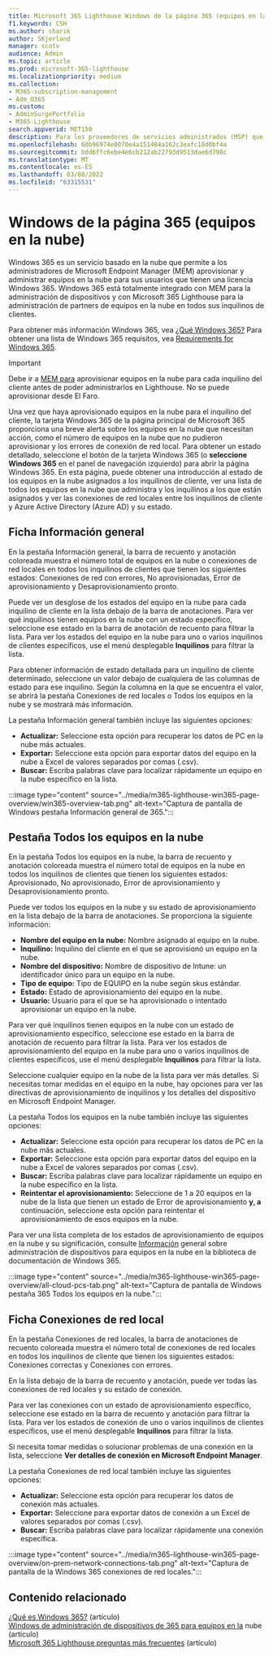 ```yaml
---
title: Microsoft 365 Lighthouse Windows de la página 365 (equipos en la nube)
f1.keywords: CSH
ms.author: sharik
author: SKjerland
manager: scotv
audience: Admin
ms.topic: article
ms.prod: microsoft-365-lighthouse
ms.localizationpriority: medium
ms.collection:
- M365-subscription-management
- Adm_O365
ms.custom:
- AdminSurgePortfolio
- M365-Lighthouse
search.appverid: MET150
description: Para los proveedores de servicios administrados (MSP) que usan Microsoft 365 Lighthouse, obtenga información sobre la Windows 365 (equipos en la nube).
ms.openlocfilehash: 60b96974e0070e4a151484a162c3eafc18d0bf4a
ms.sourcegitcommit: bdd6ffc6ebe4e6cb212ab22793d9513dae6d798c
ms.translationtype: MT
ms.contentlocale: es-ES
ms.lasthandoff: 03/08/2022
ms.locfileid: "63315531"
---
```

# <a name="windows-365-cloud-pcs-page-overview"></a>Windows de la página 365 (equipos en la nube)  
  
Windows 365 es un servicio basado en la nube que permite a los administradores de Microsoft Endpoint Manager (MEM) aprovisionar y administrar equipos en la nube para sus usuarios que tienen una licencia Windows 365. Windows 365 está totalmente integrado con MEM para la administración de dispositivos y con Microsoft 365 Lighthouse para la administración de partners de equipos en la nube en todos sus inquilinos de clientes.

Para obtener más información Windows 365, vea [¿Qué Windows 365?](/windows-365/overview) Para obtener una lista de Windows 365 requisitos, vea [Requirements for Windows 365](/windows-365/enterprise/requirements).

> [!IMPORTANT]
> Debe ir a [MEM para](https://go.microsoft.com/fwlink/p/?linkid=2150463) aprovisionar equipos en la nube para cada inquilino del cliente antes de poder administrarlos en Lighthouse. No se puede aprovisionar desde El Faro.

Una vez que haya aprovisionado equipos en la nube para el inquilino del cliente, la tarjeta Windows 365 de la página principal de Microsoft 365 proporciona una breve alerta sobre los equipos en la nube que necesitan acción, como el número de equipos en la nube que no pudieron aprovisionar y los errores de conexión de red local. Para obtener un estado detallado, seleccione el botón de la tarjeta Windows 365 (o **seleccione Windows 365** en el panel de navegación izquierdo) para abrir la página Windows 365. En esta página, puede obtener una introducción al estado de los equipos en la nube asignados a los inquilinos de cliente, ver una lista de todos los equipos en la nube que administra y los inquilinos a los que están asignados y ver las conexiones de red locales entre los inquilinos de cliente y Azure Active Directory (Azure AD) y su estado.

## <a name="overview-tab"></a>Ficha Información general

En la pestaña Información general, la barra de recuento y anotación coloreada muestra el número total de equipos en la nube o conexiones de red locales en todos los inquilinos de clientes que tienen los siguientes estados: Conexiones de red con errores, No aprovisionadas, Error de aprovisionamiento y Desaprovisionamiento pronto.

Puede ver un desglose de los estados del equipo en la nube para cada inquilino de cliente en la lista debajo de la barra de anotaciones. Para ver qué inquilinos tienen equipos en la nube con un estado específico, seleccione ese estado en la barra de anotación de recuento para filtrar la lista. Para ver los estados del equipo en la nube para uno o varios inquilinos de clientes específicos, use el menú desplegable **Inquilinos** para filtrar la lista.

Para obtener información de estado detallada para un inquilino de cliente determinado, seleccione un valor debajo de cualquiera de las columnas de estado para ese inquilino. Según la columna en la que se encuentra el valor, se abrirá la pestaña Conexiones de red locales o Todos los equipos en la nube y se mostrará más información.

La pestaña Información general también incluye las siguientes opciones:

- **Actualizar:** Seleccione esta opción para recuperar los datos de PC en la nube más actuales.
- **Exportar:** Seleccione esta opción para exportar datos del equipo en la nube a Excel de valores separados por comas (.csv).
- **Buscar:** Escriba palabras clave para localizar rápidamente un equipo en la nube específico en la lista.

:::image type="content" source="../media/m365-lighthouse-win365-page-overview/win365-overview-tab.png" alt-text="Captura de pantalla de Windows pestaña Información general de 365.":::

## <a name="all-cloud-pcs-tab"></a>Pestaña Todos los equipos en la nube

En la pestaña Todos los equipos en la nube, la barra de recuento y anotación coloreada muestra el número total de equipos en la nube en todos los inquilinos de clientes que tienen los siguientes estados: Aprovisionado, No aprovisionado, Error de aprovisionamiento y Desaprovisionamiento pronto.

Puede ver todos los equipos en la nube y su estado de aprovisionamiento en la lista debajo de la barra de anotaciones. Se proporciona la siguiente información:

- **Nombre del equipo en la nube:** Nombre asignado al equipo en la nube.
- **Inquilino:** Inquilino del cliente en el que se aprovisionó un equipo en la nube.
- **Nombre del dispositivo:** Nombre de dispositivo de Intune: un identificador único para un equipo en la nube.
- **Tipo de equipo:** Tipo de EQUIPO en la nube según skus estándar.
- **Estado:** Estado de aprovisionamiento del equipo en la nube.
- **Usuario:** Usuario para el que se ha aprovisionado o intentado aprovisionar un equipo en la nube.

Para ver qué inquilinos tienen equipos en la nube con un estado de aprovisionamiento específico, seleccione ese estado en la barra de anotación de recuento para filtrar la lista. Para ver los estados de aprovisionamiento del equipo en la nube para uno o varios inquilinos de clientes específicos, use el menú desplegable **Inquilinos** para filtrar la lista.

Seleccione cualquier equipo en la nube de la lista para ver más detalles. Si necesitas tomar medidas en el equipo en la nube, hay opciones para ver las directivas de aprovisionamiento de inquilinos y los detalles del dispositivo en Microsoft Endpoint Manager.

La pestaña Todos los equipos en la nube también incluye las siguientes opciones:

- **Actualizar:** Seleccione esta opción para recuperar los datos de PC en la nube más actuales.
- **Exportar:** Seleccione esta opción para exportar datos del equipo en la nube a Excel de valores separados por comas (.csv).
- **Buscar:** Escriba palabras clave para localizar rápidamente un equipo en la nube específico en la lista.
- **Reintentar el aprovisionamiento:** Seleccione de 1 a 20 equipos en la nube de la lista que tienen un estado de Error de aprovisionamiento **y, a** continuación, seleccione esta opción para reintentar el aprovisionamiento de esos equipos en la nube.

Para ver una lista completa de los estados de aprovisionamiento de equipos en la nube y su significación, consulte [Información](/windows-365/enterprise/device-management-overview#column-details) general sobre administración de dispositivos para equipos en la nube en la biblioteca de documentación de Windows 365.

:::image type="content" source="../media/m365-lighthouse-win365-page-overview/all-cloud-pcs-tab.png" alt-text="Captura de pantalla de Windows pestaña 365 Todos los equipos en la nube.":::

## <a name="on-premises-network-connections-tab"></a>Ficha Conexiones de red local

En la pestaña Conexiones de red locales, la barra de anotaciones de recuento coloreada muestra el número total de conexiones de red locales en todos los inquilinos de cliente que tienen los siguientes estados: Conexiones correctas y Conexiones con errores.

En la lista debajo de la barra de recuento y anotación, puede ver todas las conexiones de red locales y su estado de conexión.

Para ver las conexiones con un estado de aprovisionamiento específico, seleccione ese estado en la barra de recuento y anotación para filtrar la lista. Para ver los estados de conexión de uno o varios inquilinos de clientes específicos, use el menú desplegable **Inquilinos** para filtrar la lista.

Si necesita tomar medidas o solucionar problemas de una conexión en la lista, seleccione **Ver detalles de conexión en Microsoft Endpoint Manager**.

La pestaña Conexiones de red local también incluye las siguientes opciones:

- **Actualizar:** Seleccione esta opción para recuperar los datos de conexión más actuales.
- **Exportar:** Seleccione para exportar datos de conexión a un Excel de valores separados por comas (.csv).
- **Buscar:** Escriba palabras clave para localizar rápidamente una conexión específica.

:::image type="content" source="../media/m365-lighthouse-win365-page-overview/on-prem-network-connections-tab.png" alt-text="Captura de pantalla de la Windows 365 conexiones de red locales.":::

## <a name="related-content"></a>Contenido relacionado

[¿Qué es Windows 365?](/windows-365/overview) (artículo)\
[Windows de administración de dispositivos de 365 para equipos en la](/windows-365/enterprise/device-management-overview) nube (artículo)\
[Microsoft 365 Lighthouse preguntas más frecuentes](m365-lighthouse-faq.yml) (artículo)